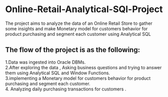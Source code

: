 # Online-Retail-Analytical-SQl-Project
The project aims to analyze the data of an Online Retail Store to gather some insights and make Monetary model for customers behavior for product purchasing and segment each customer using Analytical SQL 
## The flow of the project is as the following:
1.Data was ingested into Oracle DBMs.  
2.After exploring the data , Asking business questions and trying to answer them  using Analytical SQL and Window Functions.  
3.implementing a Monetary model for customers behavior for product purchasing and segment each customer.  
4. Analyzing daily purchasing transactions for customers .  

